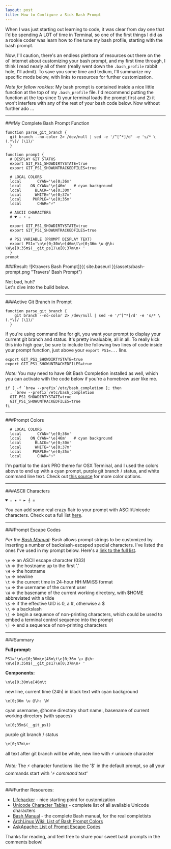 ```yaml
---
layout: post
title: How to Configure a Sick Bash Prompt
---
```


When I was just starting out learning to code, it was clear from day one that I'd be spending A LOT of time in Terminal, so one of the first things I did as a rookie coder was learn how to fine tune my bash profile, starting with the bash prompt. 

Now, I'll caution, there's an endless plethora of resources out there on the ol' internet about customizing your bash prompt, and my first time through, I think I read nearly all of them (really went down the `.bash_profile` rabbit hole, I'll admit). To save you some time and tedium, I'll summarize my specific mods below, with links to resources for further customization. 

_Note for fellow rookies:_ My bash prompt is contained inside a nice little function at the top of my `.bash_profile` file. I'd recommend putting the function at the top since 1) your terminal loads the prompt first and 2) it won't interfere with any of the rest of your bash code below. Now without further ado ...

  
----
###My Complete Bash Prompt Function

```
function parse_git_branch {
  git branch --no-color 2> /dev/null | sed -e '/^[^*]/d' -e 's/* \(.*\)/ (\1)/'
  }

function prompt {
  # DISPLAY GIT STATUS
  export GIT_PS1_SHOWDIRTYSTATE=true
  export GIT_PS1_SHOWUNTRACKEDFILES=true

  # LOCAL COLORS
  local       CYAN='\e[0;36m'
  local    ON_CYAN='\e[46m'   # cyan background
  local      BLACK='\e[0;30m'
  local      WHITE='\e[0;37m' 
  local     PURPLE='\e[0;35m'
  local       CHAR="⚡"
  
  # ASCII CHARACTERS
  # ♥ ☆ ⚡ ☕  
  
  export GIT_PS1_SHOWDIRTYSTATE=true
  export GIT_PS1_SHOWUNTRACKEDFILES=true

  # PS1 VARIABLE (PROMPT DISPLAY TEXT)
  export PS1='\n\e[0;30m\e[46m\t\e[0;36m \u @\h: \W\e[0;35m$(__git_ps1)\e[0;37m\n⚡ '
  }
prompt
```

###Result:
![Ktravers Bash Prompt]({{ site.baseurl }}/assets/bash-prompt.png "Travers' Bash Prompt")


Not bad, huh?  
Let's dive into the build below.

  
----
###Active Git Branch in Prompt

``` 
function parse_git_branch {
    git branch --no-color 2> /dev/null | sed -e '/^[^*]/d' -e 's/* \(.*\)/ (\1)/'
  }
```

If you're using command line for git, you want your prompt to display your current git branch and status. It's pretty invaluable, all in all. To really kick this into high gear, be sure to include the following two lines of code inside your prompt function, just above your `export PS1=...` line. 

```
export GIT_PS1_SHOWDIRTYSTATE=true
export GIT_PS1_SHOWUNTRACKEDFILES=true
```

_Note:_ You may need to have Git Bash Completion installed as well, which you can activate with the code below if you're a homebrew user like me.

``` 
if [ -f `brew --prefix`/etc/bash_completion ]; then
  . `brew --prefix`/etc/bash_completion
  GIT_PS1_SHOWDIRTYSTATE=true
  GIT_PS1_SHOWUNTRACKEDFILES=true
fi
```

  
----
###Prompt Colors 

``` 
  # LOCAL COLORS
  local       CYAN='\e[0;36m'
  local    ON_CYAN='\e[46m'   # cyan background
  local      BLACK='\e[0;30m'
  local      WHITE='\e[0;37m' 
  local     PURPLE='\e[0;35m'
  local       CHAR="⚡"
```

I'm partial to the dark PRO theme for OSX Terminal, and I used the colors above to end up with a cyan prompt, purple git branch / status, and white command line text. Check out [this source](https://wiki.archlinux.org/index.php/Color_Bash_Prompt#List_of_colors_for_prompt_and_Bash) for more color options.


  
----
###ASCII Characters

```
♥ ☆ ★ ☼ ► 𝄞 ☠ 
```

You can add some real crazy flair to your prompt with ASCII/Unicode characters. Check out a full list [here](http://unicode-table.com/en/).


  
----
###Prompt Escape Codes

_Per the [Bash Manual](http://www.gnu.org/software/bash/manual/bashref.html#Controlling-the-Prompt):_ Bash allows prompt strings to be customized by inserting a number of backslash-escaped special characters. I've listed the ones I've used in my prompt below. Here's a [link to the full list](http://www.gnu.org/software/bash/manual/bashref.html#Controlling-the-Prompt).

`\e`  =>  an ASCII escape character (033)  
`\h`  =>  the hostname up to the first '.'  
`\H`  =>  the hostname  
`\n`  =>  newline  
`\t`  =>  the current time in 24-hour HH:MM:SS format  
`\u`  =>  the username of the current user  
`\W`  =>  the basename of the current working directory, with $HOME abbreviated with a tilde  
`\$`  =>  if the effective UID is 0, a #, otherwise a $  
`\\`  =>  a backslash  
`\[`  =>  begin a sequence of non-printing characters, which could be used to embed a terminal control sequence into the prompt  
`\]`  =>  end a sequence of non-printing characters  


  
----
###Summary


**Full prompt:**

```
PS1='\n\e[0;30m\e[46m\t\e[0;36m \u @\h: \W\e[0;35m$(__git_ps1)\e[0;37m\n⚡ '
```

**Components:**  

```
\n\e[0;30m\e[46m\t

``` 
new line, current time (24h) in black text with cyan background  

```
\e[0;36m \u @\h: \W
``` 
cyan username, @home directory short name:, basename of current working directory (with spaces)  

```
\e[0;35m$(__git_ps1)
``` 
purple git branch / status  

```
\e[0;37m\n⚡ 
```
all text after git branch will be white, new line with ⚡ unicode character  


_Note:_ The ⚡ character functions like the '$' in the default prompt, so all your commands start with '⚡ _command text_'


  
----
###Further Resources:

- [Lifehacker](http://lifehacker.com/202042/ask-lifehacker--how-do-i-customize-my-command-line-prompt) - nice starting point for customization
- [Unicode Character Tables](http://unicode-table.com/en/) - complete list of all available Unicode characters
- [Bash Manual](http://www.gnu.org/software/bash/manual/bashref.html) - the complete Bash manual, for the real completists
- [ArchLinux Wiki: List of Bash Prompt Colors](https://wiki.archlinux.org/index.php/Color_Bash_Prompt#List_of_colors_for_prompt_and_Bash)
- [AskApache: List of Prompt Escape Codes](http://www.askapache.com/linux/bash-power-prompt.html#Prompt_Escape_Codes)


Thanks for reading, and feel free to share your sweet bash prompts in the comments below!
  

